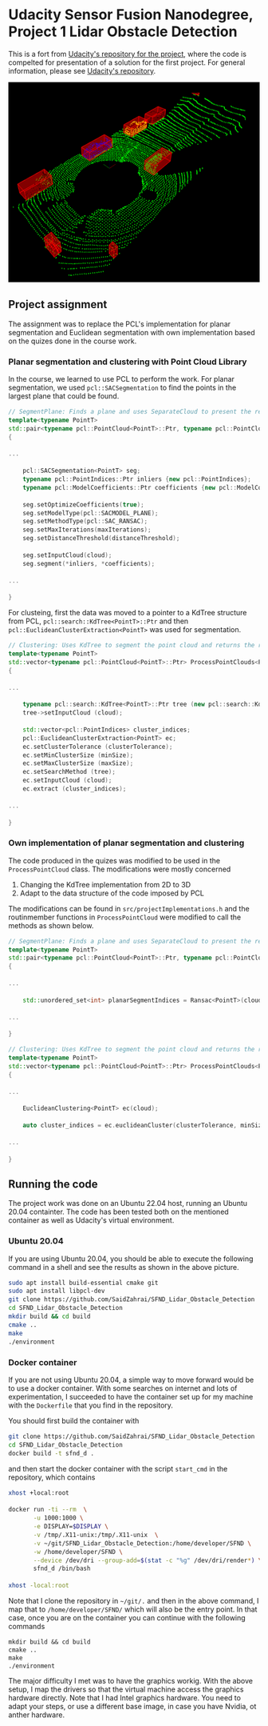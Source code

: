 # Udacity Sensor Fusion Nanodegree, Project 1 Lidar Obstacle Detection

This is a fort from [Udacity's repository for the project](https://github.com/udacity/SFND_Lidar_Obstacle_Detection), where the code is compelted for presentation of a solution for the first project. For general information, please see [Udacity's repository](https://github.com/udacity/SFND_Lidar_Obstacle_Detection).

<img src="media/Viewer.png" width="700" height="400" />


## Project assignment
The assignment was to replace the PCL's implementation for planar segmentation and Euclidean segmentation with own implementation based on the quizes done in the course work.

### Planar segmentation and clustering with Point Cloud Library
In the course, we learned to use PCL to perform the work. For planar segmentation, we used `pcl::SACSegmentation` to find the points in the largest plane that could be found.
```C++
// SegmentPlane: Finds a plane and uses SeparateCloud to present the results as two separate point clouds
template<typename PointT>
std::pair<typename pcl::PointCloud<PointT>::Ptr, typename pcl::PointCloud<PointT>::Ptr> ProcessPointClouds<PointT>::SegmentPlane(typename pcl::PointCloud<PointT>::Ptr cloud, int maxIterations, float distanceThreshold)
{

...

    pcl::SACSegmentation<PointT> seg;
    typename pcl::PointIndices::Ptr inliers {new pcl::PointIndices};
    typename pcl::ModelCoefficients::Ptr coefficients {new pcl::ModelCoefficients};

    seg.setOptimizeCoefficients(true);
    seg.setModelType(pcl::SACMODEL_PLANE);
    seg.setMethodType(pcl::SAC_RANSAC);
    seg.setMaxIterations(maxIterations);
    seg.setDistanceThreshold(distanceThreshold);

    seg.setInputCloud(cloud);
    seg.segment(*inliers, *coefficients);

...

}
```

For clusteing, first the data was moved to a pointer to a KdTree structure from PCL, `pcl::search::KdTree<PointT>::Ptr` and then `pcl::EuclideanClusterExtraction<PointT>` was used for segmentation.

```C++
// Clustering: Uses KdTree to segment the point cloud and returns the result as a vector of point clouds of the segments
template<typename PointT>
std::vector<typename pcl::PointCloud<PointT>::Ptr> ProcessPointClouds<PointT>::Clustering(typename pcl::PointCloud<PointT>::Ptr cloud, float clusterTolerance, int minSize, int maxSize)
{

...

    typename pcl::search::KdTree<PointT>::Ptr tree (new pcl::search::KdTree<PointT>);
    tree->setInputCloud (cloud);

    std::vector<pcl::PointIndices> cluster_indices;
    pcl::EuclideanClusterExtraction<PointT> ec;
    ec.setClusterTolerance (clusterTolerance);
    ec.setMinClusterSize (minSize);
    ec.setMaxClusterSize (maxSize);
    ec.setSearchMethod (tree);
    ec.setInputCloud (cloud);
    ec.extract (cluster_indices);

...

}
```

### Own implementation of planar segmentation and clustering
The code produced in the quizes was modified to be used in the `ProcessPointCloud` class. The modifications were mostly concerned

1. Changing the KdTree implementation from 2D to 3D
2. Adapt to the data structure of the code imposed by PCL

The modifications can be found in `src/projectImplementations.h` and the routinmember functions in `ProcessPointCloud` were modified to call the methods as shown below.

```C++
// SegmentPlane: Finds a plane and uses SeparateCloud to present the results as two separate point clouds
template<typename PointT>
std::pair<typename pcl::PointCloud<PointT>::Ptr, typename pcl::PointCloud<PointT>::Ptr> ProcessPointClouds<PointT>::SegmentPlane(typename pcl::PointCloud<PointT>::Ptr cloud, int maxIterations, float distanceThreshold)
{

...

    std::unordered_set<int> planarSegmentIndices = Ransac<PointT>(cloud, maxIterations, distanceThreshold);

...

}
```


```C++
// Clustering: Uses KdTree to segment the point cloud and returns the result as a vector of point clouds of the segments
template<typename PointT>
std::vector<typename pcl::PointCloud<PointT>::Ptr> ProcessPointClouds<PointT>::Clustering(typename pcl::PointCloud<PointT>::Ptr cloud, float clusterTolerance, int minSize, int maxSize)
{

...

    EuclideanClustering<PointT> ec(cloud);

    auto cluster_indices = ec.euclideanCluster(clusterTolerance, minSize, maxSize);

...

}
```

## Running the code

The project work was done on an Ubuntu 22.04 host, running an Ubuntu 20.04 containter. The code has been tested both on the mentioned container as well as Udacity's virtual environment.

### Ubuntu 20.04
If you are using Ubuntu 20.04, you should be able to execute the following command in a shell and see the results as shown in the above picture.

```sh
sudo apt install build-essential cmake git
sudo apt install libpcl-dev
git clone https://github.com/SaidZahrai/SFND_Lidar_Obstacle_Detection 
cd SFND_Lidar_Obstacle_Detection 
mkdir build && cd build
cmake ..
make
./environment
```

### Docker container
If you are not using Ubuntu 20.04, a simple way to move forward would be to use a docker container. With some searches on internet and lots of experimentation, I succeeded to have the container set up for my machine with the `Dockerfile` that you find in the repository.

You should first build the container with
```sh
git clone https://github.com/SaidZahrai/SFND_Lidar_Obstacle_Detection 
cd SFND_Lidar_Obstacle_Detection 
docker build -t sfnd_d .
```
and then start the docker container with the script `start_cmd` in the repository, which contains
```sh
xhost +local:root

docker run -ti --rm  \
       -u 1000:1000 \
       -e DISPLAY=$DISPLAY \
       -v /tmp/.X11-unix:/tmp/.X11-unix  \
       -v ~/git/SFND_Lidar_Obstacle_Detection:/home/developer/SFND \
       -w /home/developer/SFND \
       --device /dev/dri --group-add=$(stat -c "%g" /dev/dri/render*) \
       sfnd_d /bin/bash
       
xhost -local:root
```
Note that I clone the repository in `~/git/.` and then in the above command, I map that to `/home/developer/SFND/` which will also be the entry point. In that case, once you are on the container you can continue with the following commands
```
mkdir build && cd build
cmake ..
make
./environment
```

The major difficulty I met was to have the graphics workig. With the above setup, I map the drivers so that the virtual machine access the graphics hardware directly. Note that I had Intel graphics hardware. You need to adapt your steps, or use a different base image, in case you have Nvidia, ot anther hardware.
